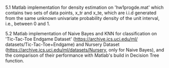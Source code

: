 5.1 Matlab implementation for density estimation on 'hw1progde.mat' which contains two sets of data points, x_tr and x_te, which are i.i.d generated from the same unknown univariate probability density of the unit interval, i.e., between 0 and 1.

5.2 Matlab implementation of Naive Bayes and KNN for classification on 'Tic-Tac-Toe Endgame Dataset' (https://archive.ics.uci.edu/ml/
datasets/Tic-Tac-Toe+Endgame) and Nursery Dataset (https://archive.ics.uci.edu/ml/datasets/Nursery, only for Naive Bayes), and the comparison of their performance with Matlab's build in Decision Tree function.